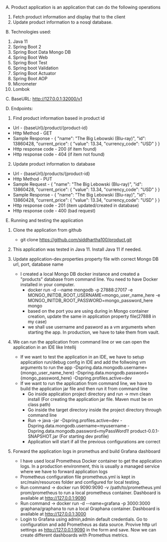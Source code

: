 A. Product application is an application that can do the following operations
1. Fetch product information and display that to the client
2. Update product information to a nosql database.


B. Technologies used:
1. Java 11
2. Spring Boot 2
3. Spring Boot Data Mongo DB
4. Spring Boot Web
5. Spring Boot Test
6. Spring boot Validation
7. Spring Boot Actuator
8. Spring Boot AOP
9. Micrometer
10. Lombok


C. BaseURL: http://127.0.0.1:32000/v1


D. Endpoints:



1. Find product information based in product id
- Url - {baseUrl}/product/{product-id}
- Http Method - GET
- Sample Response -
   {
   "name": "The Big Lebowski (Blu-ray)",
   "id": 13860428,
   "current_price": {
   "value": 13.34,
   "currency_code": "USD"
   }
   }
- Http response code - 200 (if item found)
- Http response code - 404 (if item not found)




2. Update product information to database
- Url - {baseUrl}/products/{product-id}
- Http Method - PUT
- Sample Request  - {
   "name": "The Big Lebowski (Blu-ray)",
   "id": 13860428,
   "current_price": {
   "value": 13.34,
   "currency_code": "USD"
   }
   }
- Sample Response - {
   "name": "The Big Lebowski (Blu-ray)",
   "id": 13860428,
   "current_price": {
   "value": 13.34,
   "currency_code": "USD"
   }
   }
- Http response code - 201 (item updated/created in database)
- Http response code - 400 (bad request)


E. Running and testing the application 
1. Clone the application from github
   - git clone https://github.com/siddhartha100/product.git
2. This application was tested in Java 11. Install Java 11 if needed.
3. Update application-dev.properties property file with correct Mongo DB url, port, database name
   - I created a local Mongo DB docker instance and created a "products" database from command line. You need to have Docker installed in your computer.   
     - docker run -d --name mongodb -p 27888:27017 -e MONGO_INITDB_ROOT_USERNAME=mongo_user_name_here -e MONGO_INITDB_ROOT_PASSWORD=mongo_password_here mongo
	 - based on the port you are using during in Mongo container creation, update the same in application property file(27888 in my case)
	 - we shall use username and pasword as a vm arguments when starting the app. In production, we have to take them from vault.
4. We can run the application from command line or we can open the application in an IDE like Intellij
   - If we want to test the application in an IDE, we have to setup application run/debug config in IDE and add the follwoing vm arguments to run the app
      -Dspring.data.mongodb.username={mongo_user_name_here} -Dspring.data.mongodb.password={mongo_password_here} -Dspring.profiles.active=dev
   - If we want to run the application from command line, we have to build the application jar file and then run it from command line
      - Go inside application project directory and run -> mvn clean install (For creating the application jar file. Maven must be on class path)
	  - Go inside the target directory inside the project directory through command line
	  - Run -> java -jar -Dspring.profiles.active=dev -Dspring.data.mongodb.username=myusername -Dspring.data.mongodb.password=myPassWord1! product-0.0.1-SNAPSHOT.jar (For starting dev profile)
	  - Application will start if all the previous configurations are correct

5. Forward the application logs in promethus and build Grafana dashboard
   - I have used local Prometheus Docker container to get the application logs. In a production environment, this is usually a managed service where we have to forward application logs
   - Prometheus configuration file prometheus.yml is kept in src/main/resources folder and configured for local testing.
   - Run command -> docker run 9090:9090 -v /path/to/prometheus.yml prom/prometheus to run a local prometheus container. Dashboard is available at http://127.0.0.1:9090
   - Run command -> docker run -d --name=grafana -p 3000:3000 graphana/graphana to run a local Graphana container. Dashboard is available at http://127.0.0.1:3000
   - Login to Grafana using admin,admin default credentials. Go to configuration and add Prometheus as data source. Provive http url settings as http://127.0.0.1:9090 in the form and save. 
     Now we can create different dashboards with Promethus metrics. 